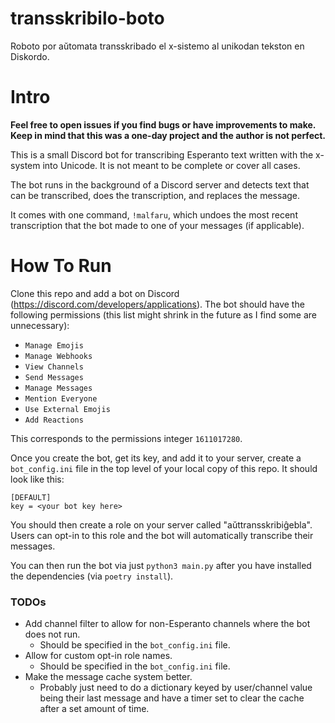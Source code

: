 # transskribilo-boto
Roboto por aŭtomata transskribado el x-sistemo al unikodan tekston en Diskordo.

# Intro

__Feel free to open issues if you find bugs or have improvements to make. Keep in mind that this was a one-day project and the author is not perfect.__

This is a small Discord bot for transcribing Esperanto text written with the x-system into Unicode. It is not meant to be complete or cover all cases.

The bot runs in the background of a Discord server and detects text that can be transcribed, does the transcription, and replaces the message.

It comes with one command, `!malfaru`, which undoes the most recent transcription that the bot made to one of your messages (if applicable).

# How To Run

Clone this repo and add a bot on Discord (https://discord.com/developers/applications). The bot should have the following permissions (this list might shrink in the future as I find some are unnecessary):
 - `Manage Emojis`
 - `Manage Webhooks`
 - `View Channels`
 - `Send Messages`
 - `Manage Messages`
 - `Mention Everyone`
 - `Use External Emojis`
 - `Add Reactions`

This corresponds to the permissions integer `1611017280`.

Once you create the bot, get its key, and add it to your server, create a `bot_config.ini` file in the top level of your local copy of this repo. It should look like this:

```
[DEFAULT]
key = <your bot key here>
```

You should then create a role on your server called "aŭttransskribiĝebla". Users can opt-in to this role and the bot will automatically transcribe their messages.

You can then run the bot via just `python3 main.py` after you have installed the dependencies (via `poetry install`).

### TODOs
 - Add channel filter to allow for non-Esperanto channels where the bot does not run.
    - Should be specified in the `bot_config.ini` file.
 - Allow for custom opt-in role names.
    - Should be specified in the `bot_config.ini` file.
 - Make the message cache system better.
    - Probably just need to do a dictionary keyed by user/channel value being their last message and have a timer set to clear the cache after a set amount of time.
